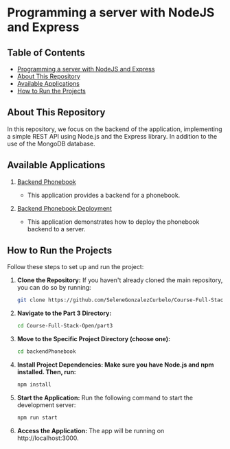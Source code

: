 # Programming a server with NodeJS and Express

## Table of Contents

- [Programming a server with NodeJS and Express](#programming-a-server-with-nodejs-and-express)
- [About This Repository](#about-this-repository)
- [Available Applications](#available-applications)
- [How to Run the Projects](#how-to-run-the-projects)

## About This Repository

In this repository, we focus on the backend of the application, implementing a simple REST API using Node.js and the Express library. In addition to the use of the MongoDB database.

## Available Applications

1. [Backend Phonebook](./backendPhonebook)  
    - This application provides a backend for a phonebook.

2. [Backend Phonebook Deployment](./backendPhonebookDeployment) 
    - This application demonstrates how to deploy the phonebook backend to a server.

## How to Run the Projects

Follow these steps to set up and run the project:

1. **Clone the Repository:**
   If you haven't already cloned the main repository, you can do so by running:
   ```bash
   git clone https://github.com/SeleneGonzalezCurbelo/Course-Full-Stack-Open.git
2. **Navigate to the Part 3 Directory:**
   ```bash
   cd Course-Full-Stack-Open/part3
3. **Move to the Specific Project Directory (choose one):**
    ```bash
   cd backendPhonebook
4. **Install Project Dependencies: Make sure you have Node.js and npm installed. Then, run:**
    ```bash
    npm install
5. **Start the Application:** Run the following command to start the development server:
    ```bash
    npm run start
6. **Access the Application:** The app will be running on http://localhost:3000.